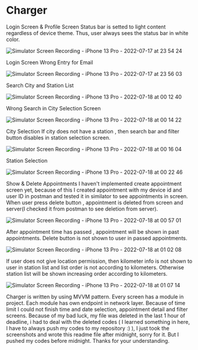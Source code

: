 # Charger

Login Screen & Profile Screen
Status bar is setted to light content regardless of device theme. Thus, user always sees the status bar in white color.

![Simulator Screen Recording - iPhone 13 Pro - 2022-07-17 at 23 54 24](https://user-images.githubusercontent.com/3129441/179424377-808d7318-d6e6-49b7-8c4c-98285abe2fb0.gif)

Login Screen Wrong Entry for Email

![Simulator Screen Recording - iPhone 13 Pro - 2022-07-17 at 23 56 03](https://user-images.githubusercontent.com/3129441/179424442-d92e69fe-0889-4372-9647-966848a84f74.gif)

Search City and Station List

![Simulator Screen Recording - iPhone 13 Pro - 2022-07-18 at 00 12 40](https://user-images.githubusercontent.com/3129441/179424995-0911f8cf-eec2-46ea-a577-9df24c5c993c.gif)

Wrong Search in City Selection Screen

![Simulator Screen Recording - iPhone 13 Pro - 2022-07-18 at 00 14 22](https://user-images.githubusercontent.com/3129441/179425039-bdfdfb01-ffb9-4dfc-aa9e-09860e9a53ad.gif)

City Selection 
If city does not have a station , then search bar and filter button disables in station selection screen. 

![Simulator Screen Recording - iPhone 13 Pro - 2022-07-18 at 00 16 04](https://user-images.githubusercontent.com/3129441/179425090-80f0eb44-0c7e-4449-a61e-3661f4c2c12e.gif)

Station Selection 

![Simulator Screen Recording - iPhone 13 Pro - 2022-07-18 at 00 22 46](https://user-images.githubusercontent.com/3129441/179425287-96ee1e2e-a19f-457c-b07b-7dc4d422e199.gif)

Show & Delete Appointments
I haven't implemented create appointment screen yet, because of this I created appointment with my device id and user ID in postman and tested it in similator to see appointments in screen. When user press delete button , appointment is deleted from screen and server(I checked it from postman to see deletion from server).

![Simulator Screen Recording - iPhone 13 Pro - 2022-07-18 at 00 57 01](https://user-images.githubusercontent.com/3129441/179426293-5fce1fc3-5343-4dbb-8e8e-54cdb3dcf7db.gif)

After appointment time has passed , appointment will be shown in past appointments. Delete button is not shown to user in passed appointments.

![Simulator Screen Recording - iPhone 13 Pro - 2022-07-18 at 01 02 08](https://user-images.githubusercontent.com/3129441/179426553-6477eee9-453e-49c8-bda9-40797e4a7272.gif)

If user does not give location permission, then kilometer info is not shown to user in station list and list order is not according to kilometers. Otherwise station list will be shown increasing order according to kilometers.

![Simulator Screen Recording - iPhone 13 Pro - 2022-07-18 at 01 07 14](https://user-images.githubusercontent.com/3129441/179426700-3ba11754-a443-41e2-ae2b-7a7716186c73.gif)

Charger is written by using MVVM pattern. 
Every screen has a module in project. 
Each module has own endpoint in network layer.
Because of time limit I could not finish time and date selection, appointment detail and filter screens.
Because of my bad luck, my file was deleted in the last 1 hour of deadline, i had to deal with the deleted codes ( I learned something in here, I have to always push my codes to my repository :) ), I just took the screenshots and wrote this readme file after midnight, sorry for it. But I pushed my codes before midnight. Thanks for your understanding.
